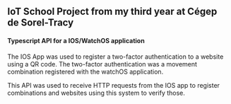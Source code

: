 ## IoT School Project from my third year at Cégep de Sorel-Tracy
#### Typescript API for a IOS/WatchOS application

The IOS App was used to register a two-factor authentication to a website using a QR code. The two-factor authentication was a movement combination registered with the watchOS application.

This API was used to receive HTTP requests from the IOS app to register combinations and websites using this system to verify those.
